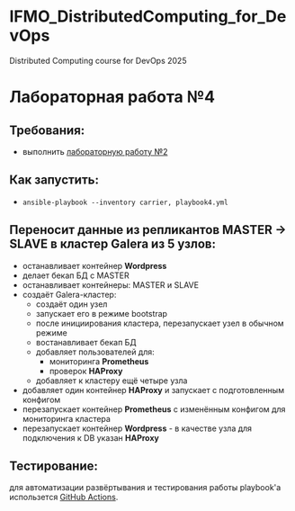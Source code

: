 # IFMO_DistributedComputing_for_DevOps
Distributed Computing course for DevOps 2025

# Лабораторная работа №4

Требования:
-----------
* выполнить [лабораторную работу №2](/LAB03.md)

Как запустить:
--------------
* ```ansible-playbook --inventory carrier, playbook4.yml```

Переносит данные из репликантов MASTER -> SLAVE в кластер Galera из 5 узлов:
--------------
* останавливает контейнер **Wordpress**
* делает бекап БД с MASTER
* останавливает контейнеры: MASTER и SLAVE
* создаёт Galera-кластер:
  * создаёт один узел
  * запускает его в режиме bootstrap
  * после инициирования кластера, перезапускает узел в обычном режиме
  * востанавливает бекап БД
  * добавляет пользователей для:
    * мониторинга **Prometheus**
    * проверок **HAProxy**
  * добавляет к кластеру ещё четыре узла
* добавляет один контейнер **HAProxy** и запускает с подготовленным конфигом
* перезапускает контейнер **Prometheus** с изменённым конфигом для мониторинга кластера
* перезапускает контейнер **Wordpress** - в качестве узла для подключения к DB указан **HAProxy**

Тестирование:
------------
для автоматизации развёртывания и тестирования работы playbook'а использется [GitHub Actions](https://github.com/features/actions).
